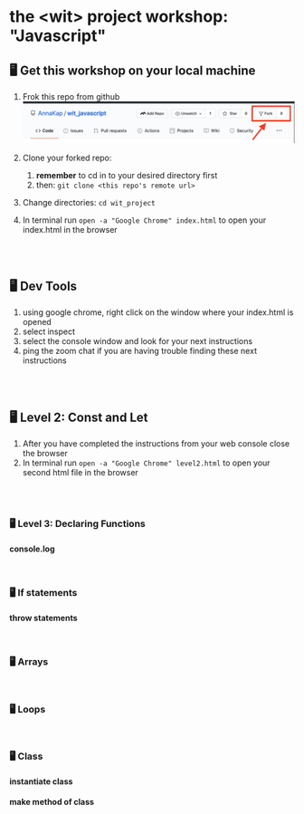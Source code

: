 # the \<wit\> project workshop: "Javascript"

## 🖥 Get this workshop on your local machine

1. Frok this repo from github
![alt fork](forkButton.png)

2. Clone your forked repo: 
    1. **remember** to cd in to your desired directory first
    2. then: `git clone <this repo's remote url>`
3. Change directories: `cd wit_project`
4. In terminal run `open -a "Google Chrome" index.html` to open your index.html in the browser
<br>
<br>

## 🖥  Dev Tools 
1. using google chrome, right click on the window where your index.html is opened
2. select inspect
3. select the console window and look for your next instructions
4. ping the zoom chat if you are having trouble finding these next instructions
<br>
<br>

## 🖥  Level 2: Const and Let
1. After you have completed the instructions from your web console close the browser
2. In terminal run `open -a "Google Chrome" level2.html` to open your second html file in the browser
<br>
<br>


### 🖥  Level 3: Declaring Functions
#### console.log
<br>

### 🖥  If statements
#### throw statements
<br>

### 🖥  Arrays
<br>

### 🖥  Loops
<br>

### 🖥  Class
#### instantiate class
#### make method of class
<br>


